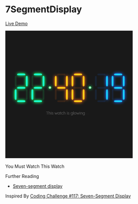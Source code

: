 # 7SegmentDisplay

[Live Demo](https://virkano.github.io/CanvasFun/sevenSegmentDisplay/)

![ParticleShift](../thumbnails/7segment_400x400-min.png)

You Must Watch This Watch 

Further Reading
* [Seven-segment display](https://en.wikipedia.org/wiki/Seven-segment_display)

Inspired By [Coding Challenge #117: Seven-Segment Display](https://youtu.be/MlRlgbrAVOs)
